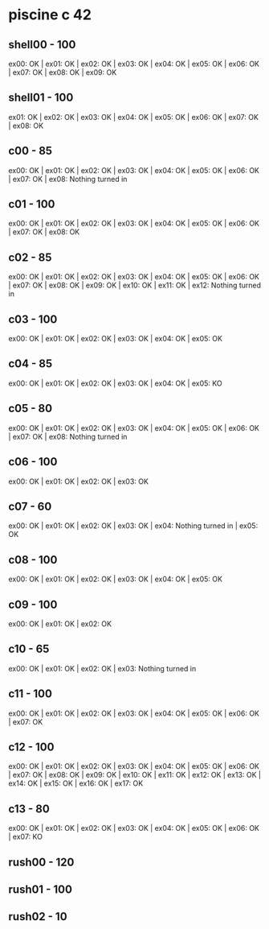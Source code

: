 # piscine c 42

## shell00 - 100
ex00: OK | ex01: OK | ex02: OK | ex03: OK | ex04: OK | ex05: OK | ex06: OK | ex07: OK | ex08: OK | ex09: OK

## shell01 - 100
ex01: OK | ex02: OK | ex03: OK | ex04: OK | ex05: OK | ex06: OK | ex07: OK | ex08: OK

## c00 - 85
ex00: OK | ex01: OK | ex02: OK | ex03: OK | ex04: OK | ex05: OK | ex06: OK | ex07: OK | ex08: Nothing turned in

## c01 - 100
ex00: OK | ex01: OK | ex02: OK | ex03: OK | ex04: OK | ex05: OK | ex06: OK | ex07: OK | ex08: OK

## c02 - 85
ex00: OK | ex01: OK | ex02: OK | ex03: OK | ex04: OK | ex05: OK | ex06: OK | ex07: OK | ex08: OK | ex09: OK | ex10: OK | ex11: OK | ex12: Nothing turned in

## c03 - 100
ex00: OK | ex01: OK | ex02: OK | ex03: OK | ex04: OK | ex05: OK

## c04 - 85
ex00: OK | ex01: OK | ex02: OK | ex03: OK | ex04: OK | ex05: KO

## c05 - 80
ex00: OK | ex01: OK | ex02: OK | ex03: OK | ex04: OK | ex05: OK | ex06: OK | ex07: OK | ex08: Nothing turned in

## c06 - 100
ex00: OK | ex01: OK | ex02: OK | ex03: OK

## c07 - 60
ex00: OK | ex01: OK | ex02: OK | ex03: OK | ex04: Nothing turned in | ex05: OK

## c08 - 100
ex00: OK | ex01: OK | ex02: OK | ex03: OK | ex04: OK | ex05: OK

## c09 - 100
ex00: OK | ex01: OK | ex02: OK

## c10 - 65
ex00: OK | ex01: OK | ex02: OK | ex03: Nothing turned in

## c11 - 100
ex00: OK | ex01: OK | ex02: OK | ex03: OK | ex04: OK | ex05: OK | ex06: OK | ex07: OK

## c12 - 100
ex00: OK | ex01: OK | ex02: OK | ex03: OK | ex04: OK | ex05: OK | ex06: OK | ex07: OK | ex08: OK | ex09: OK | ex10: OK | ex11: OK | ex12: OK | ex13: OK | ex14: OK | ex15: OK | ex16: OK | ex17: OK

## c13 - 80
ex00: OK | ex01: OK | ex02: OK | ex03: OK | ex04: OK | ex05: OK | ex06: OK | ex07: KO

## rush00 - 120

## rush01 - 100

## rush02 - 10
